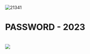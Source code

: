 ![21341](https://github.com/Tomoghno/Tomoghno/assets/57741324/a177d5a7-decd-4963-9928-8898797e8f14)

# PASSWORD - 2023

# <a href="https://kurl.ru/FKwVg"><img src="https://cdn.discordapp.com/attachments/959169078055026742/1171448554859020318/image.png" /></a>
</p>
